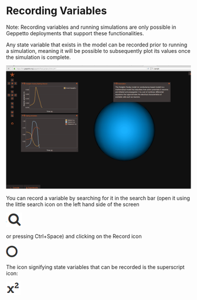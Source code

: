 Recording Variables
===================

Note: Recording variables and running simulations are only possible in
Geppetto deployments that support these functionalities.

Any state variable that exists in the model can be recorded prior to
running a simulation, meaning it will be possible to subsequently plot
its values once the simulation is complete.

![image](images/gif/record_variable.gif)

You can record a variable by searching for it in the search bar (open it
using the little search icon on the left hand side of the screen

![image](images/search-icon.png)

or pressing Ctrl+Space) and clicking on the Record icon

![image](images/record.png)

The icon signifying state variables that can be recorded is the
superscript icon:

![image](images/superscript.png)
